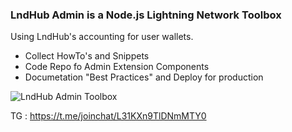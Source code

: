 <!-- ### Hi there 👋 -->

### LndHub Admin is a Node.js Lightning Network Toolbox

Using LndHub's accounting for user wallets. 

- Collect HowTo's and Snippets
- Code Repo fo Admin Extension Components
- Documetation "Best Practices" and Deploy for production


 ![LndHub Admin Toolbox](https://thingin.cloud/media/lnhat-round-git.jpg)


TG : https://t.me/joinchat/L31KXn9TlDNmMTY0

<!--
**lndhub-admin/lndhub-admin** is a ✨ _special_ ✨ repository because its `README.md` (this file) appears on your GitHub profile.

Here are some ideas to get you started:

- 🔭 I’m currently working on ...
- 🌱 I’m currently learning ...
- 👯 I’m looking to collaborate on ...
- 🤔 I’m looking for help with ...
- 💬 Ask me about ...
- 📫 How to reach me: ...
- 😄 Pronouns: ...
- ⚡ Fun fact: ...
-->
